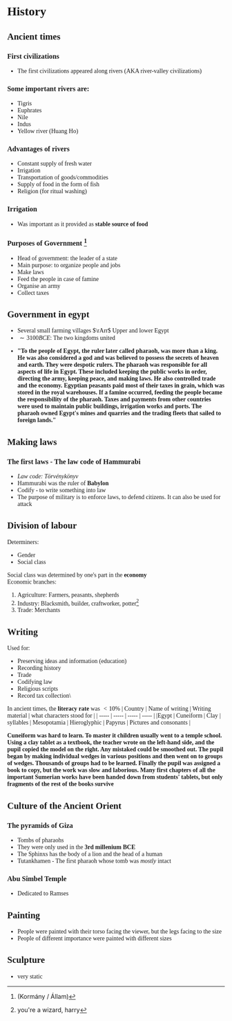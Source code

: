 <span style="font-family:'cascadia code'">

# History
## Ancient times
### First civilizations

* The first civilizations appeared along rivers (AKA river-valley civilizations)
### Some important rivers are:
* Tigris
* Euphrates
* Nile
* Indus
* Yellow river (Huang Ho)
### Advantages of rivers
* Constant supply of fresh water
* Irrigation
* Transportation of goods/commodities
* Supply of food in the form of fish
* Religion (for ritual washing)
### Irrigation
 * Was important as it provided as **stable source of food**
### Purposes of Government [^1]
[^1]: (Kormány / Állam) 
* Head of government: the leader of a state
* Main purpose: to organize people and jobs
* Make laws
* Feed the people in case of famine
* Organise an army
* Collect taxes
## Government in egypt
* Several small farming villages $\rArr$ Upper and lower Egypt
* $\sim 3100 BCE$: The two kingdoms united
* **<p style = "font-family: Garamond">"To the people of Egypt, the ruler later called pharaoh, was more than a king. He was also considered a god and was believed to possess the secrets of heaven and earth. They were despotic rulers. The pharaoh was responsible for all aspects of life in Egypt. These included keeping the public works in order, directing the army, keeping peace, and making laws. He also controlled trade and the economy. Egyptian peasants paid most of their taxes in grain, which was stored in the royal warehouses. If a famine occurred, feeding the people became the responsibility of the pharaoh.
Taxes and payments from other countries were used to maintain public buildings, irrigation works and ports. The pharaoh owned Egypt's mines and quarries and the trading fleets that sailed to foreign lands."</p>**
##
## Making laws
### The first laws - The law code of Hammurabi
* *Law code: Törvénykönyv*
* Hammurabi was the ruler of **Babylon**
* Codify - to write something into law
* The purpose of military is to enforce laws, to defend citizens. It can also be used for attack
## Division of labour
Determiners:
* Gender
* Social class

Social class was determined by one's part in the **economy**\
Economic branches:
1. Agriculture: Farmers, peasants, shepherds
2. Industry: Blacksmith, builder, craftworker, potter[^2]
3. Trade: Merchants
[^2]: you're a wizard, harry
## Writing
Used for:
* Preserving ideas and information (education)
* Recording history
* Trade
* Codifying law
* Religious scripts
* Record tax collection\

In ancient times, the **literacy rate** was $<10\%$
| Country | Name of writing | Writing material | what characters stood for |
| ----- | ----- | ----- | ----- |
|Egypt | Cuneiform | Clay | syllables
| Mesopotamia | Hieroglyphic | Papyrus | Pictures and consonants |

**<p style="font-family: 'Garamond'">Cuneiform was hard to learn. To master it children usually went to a temple school. Using a clay tablet as a textbook, the teacher wrote on the left-hand side, and the pupil copied the model on the right. Any mistaked could be smoothed out. The pupil began by making individual wedges in various positions and then went on to groups of wedges. Thousands of groups had to be learned. Finally the pupil was assigned a book to copy, but the work was slow and laborious. Many first chapters of all the important Sumerian works have been handed down from students' tablets, but only fragments of the rest of the books survive**</p>
## Culture of the Ancient Orient
### The pyramids of Giza
* Tombs of pharaohs
* They were only used in the **3rd millenium BCE**
* The Sphinxs has the body of a lion and the head of a human
* Tutankhamen - The first pharaoh whose tomb was *mostly* intact
### Abu Simbel Temple
* Dedicated to Ramses
## Painting
* People were painted with their torso facing the viewer, but the legs facing to the size
* People of different importance were painted with different sizes
## Sculpture
* very static
</span>
